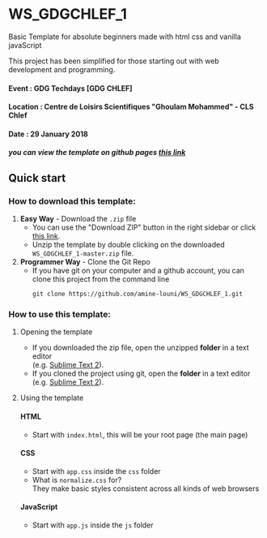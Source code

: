 # WS_GDGCHLEF_1

Basic Template for absolute beginners made with html css and vanilla javaScript

This project  has been simplified for those starting out with web development and programming.


#### Event    : GDG Techdays [GDG CHLEF]
#### Location : Centre de Loisirs Scientifiques "Ghoulam Mohammed" - CLS Chlef 
#### Date     : 29 January 2018 

##### you can view the template on github pages [this link](https://amine-louni.github.io/WEB_WS_GDGCHLEF_1/)


 

## Quick start

### How to download this template:

1. **Easy Way** - Download the `.zip` file
   * You can use the "Download ZIP" button in the right sidebar or click [this link](https://github.com/amine-louni/WS_GDGCHLEF_1/archive/master.zip).
   * Unzip the template by double clicking on the downloaded `WS_GDGCHLEF_1-master.zip` file.
2. **Programmer Way** - Clone the Git Repo
   * If you have git on your computer and a github account, you can clone this project from the command line
     ```
     git clone https://github.com/amine-louni/WS_GDGCHLEF_1.git
     ```

### How to use this template:

1. Opening the template
     * If you downloaded the zip file, open the unzipped **folder** in a text editor  
     (e.g. [Sublime Text 2](http://www.sublimetext.com/2)).
     * If you cloned the project using git, open the **folder**  in a text editor  
     (e.g. [Sublime Text 2](http://www.sublimetext.com/2)).

2. Using the template  
  
   #### HTML
     * Start with `index.html`, this will be your root page (the main page)  
     
     
   #### CSS
     * Start with `app.css` inside the `css` folder
     * What is `normalize.css`  for?  
       They make basic styles consistent across all kinds of web browsers
   

   #### JavaScript
     * Start with `app.js` inside the `js` folder
    
